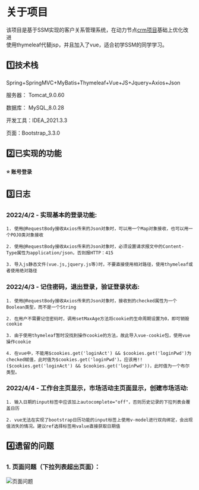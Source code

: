 # 关于项目

该项目是基于SSM实现的客户关系管理系统，在动力节点[crm项目](https://www.bilibili.com/video/BV1tZ4y1d7kg)基础上优化改进<br/>使用thymeleaf代替jsp，并且加入了vue，适合初学SSM的同学学习。

## 1️⃣技术栈

Spring+SpringMVC+MyBatis+Thymeleaf+Vue+JS+Jquery+Axios+Json

服务器： Tomcat_9.0.60

数据库： MySQL_8.0.28

开发工具：IDEA_2021.3.3

页面：Bootstrap_3.3.0

## 2️⃣已实现的功能

 **:star: 账号登录**

## 3️⃣日志

### 2022/4/2 - 实现基本的登录功能:

    1. 使用@RequestBody接收Axios传来的Json对象时，可以用一个Map对象接收，也可以用一个POJO类对象接收

    2. 使用@RequestBody接收Axios传来的Json对象时，必须设置请求报文中的Content-Type属性为application/json，否则报HTTP：415

    3. 导入js静态文件(vue.js,jquery.js等)时，不要直接使用相对路径，使用thymeleaf或者使用绝对路径

### 2022/4/3 - 记住密码，退出登录，验证登录状态:

    1. 使用@RequestBody接收Axios传来的Json对象时，接收到的checked属性为一个Boolean类型，而不是一个String

    2. 在用户不需要记住密码时，调用setMaxAge方法将cookie的生命周期设置为0，即可销毁cookie

    3. 由于使用thymeleaf暂时没找到操作cookie的方法，故此导入vue-cookie包，使用vue操作cookie
    
    4. 在vue中，不能用$cookies.get('loginAct') && $cookies.get('loginPwd')为checked赋值，此时值为$cookies.get('loginPwd')。应该用!!($cookies.get('loginAct') && $cookies.get('loginPwd'))，此时值为一个布尔类型。

### 2022/4/4 - 工作台主页显示，市场活动主页面显示，创建市场活动:

    1. 输入日期的input标签中应该加上autocomplete="off"，否则历史记录的下拉列表会覆盖日历

    2. vue无法在实现了bootstrap日历功能的input标签上使用v-model进行双向绑定，会出现值消失的情况。建议ref选择标签用value直接获取日期值
    
## 4️⃣遗留的问题

### 1. 页面问题（下拉列表超出页面）：
![页面问题](https://user-images.githubusercontent.com/46675231/161415327-47f2f84e-1408-4338-b170-d39c5b987195.png)
